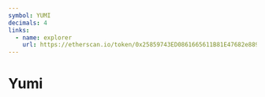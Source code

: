 ```yaml
---
symbol: YUMI
decimals: 4
links:
  - name: explorer
    url: https://etherscan.io/token/0x25859743ED0861665611B81E47682e889b48313B
---
```


# Yumi

